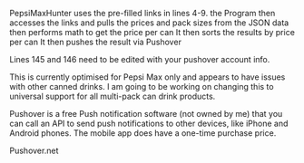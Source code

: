 PepsiMaxHunter uses the pre-filled links in lines 4-9.
the Program then accesses the links and pulls the prices and pack sizes from the JSON data then performs math to get the price per can
It then sorts the results by price per can
It then pushes the result via Pushover

Lines 145 and 146 need to be edited with your pushover account info.

This is currently optimised for Pepsi Max only and appears to have issues with other canned drinks. I am going to be working on changing this to universal support for all multi-pack can drink products.

Pushover is a free Push notification software (not owned by me) that you can call an API to send push notifications to other devices, like iPhone and Android phones.
The mobile app does have a one-time purchase price.

Pushover.net

